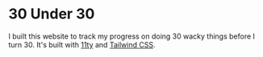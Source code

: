 # 30 Under 30

I built this website to track my progress on doing 30 wacky things before I turn 30. It's built with [11ty](https://www.11ty.dev/) and [Tailwind CSS](https://tailwindcss.com/).
